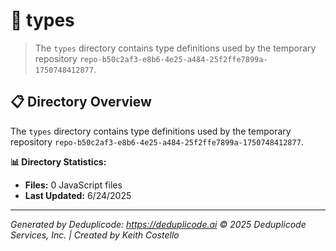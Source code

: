 # 📁 types

> The `types` directory contains type definitions used by the temporary repository `repo-b50c2af3-e8b6-4e25-a484-25f2ffe7899a-1750748412877`.

## 📋 Directory Overview

The `types` directory contains type definitions used by the temporary repository `repo-b50c2af3-e8b6-4e25-a484-25f2ffe7899a-1750748412877`.

**📊 Directory Statistics:**
- **Files:** 0 JavaScript files
- **Last Updated:** 6/24/2025

---

*Generated by Deduplicode: https://deduplicode.ai*
*© 2025 Deduplicode Services, Inc. | Created by Keith Costello*
